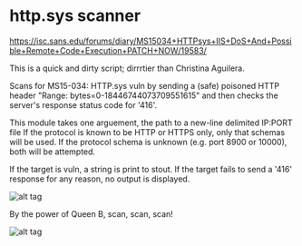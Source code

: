 # http.sys scanner
https://isc.sans.edu/forums/diary/MS15034+HTTPsys+IIS+DoS+And+Possible+Remote+Code+Execution+PATCH+NOW/19583/

This is a quick and dirty script; dirrrtier than Christina Aguilera.

Scans for MS15-034: HTTP.sys vuln by sending a (safe) poisoned HTTP header "Range: bytes=0-18446744073709551615" and then checks the server's response status code for '416'.

This module takes one arguement, the path to a new-line delimited IP:PORT file
If the protocol is known to be HTTP or HTTPS only, only that schemas will be used.
If the protocol schema is unknown (e.g. port 8900 or 10000), both will be attempted.

If the target is vuln, a string is print to stout.
If the target fails to send a '416' response for any reason, no output is displayed.

![alt tag](http://i.imgur.com/BTs9IvG.png)

By the power of Queen B, scan, scan, scan!

![alt tag](http://i.imgur.com/qwXg9vW.gif)
